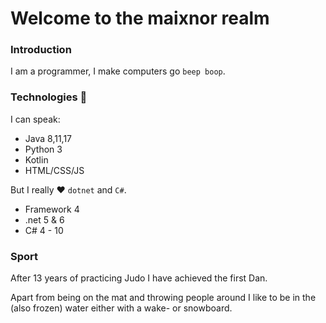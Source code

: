 
# Welcome to the maixnor realm

### Introduction

I am a programmer, I make computers go `beep boop`.

### Technologies :robot:

I can speak:
* Java 8,11,17
* Python 3
* Kotlin
* HTML/CSS/JS

But I really :heart: `dotnet` and `C#`.

* Framework 4
* .net 5 & 6
* C# 4 - 10

### Sport

After 13 years of practicing Judo I have achieved the first Dan.

Apart from being on the mat and throwing people around I like 
to be in the (also frozen) water either with a wake- or snowboard.
